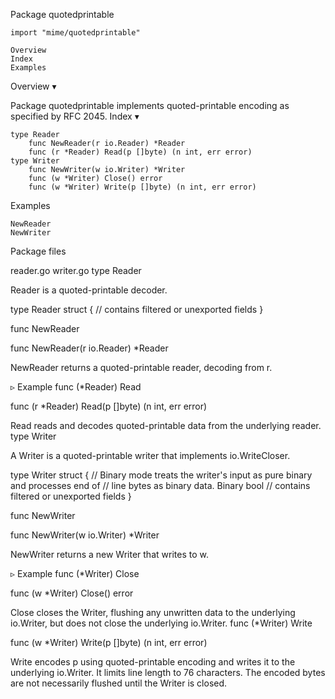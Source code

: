 
 Package quotedprintable

    import "mime/quotedprintable"

    Overview
    Index
    Examples

Overview ▾

Package quotedprintable implements quoted-printable encoding as specified by RFC 2045.
Index ▾

    type Reader
        func NewReader(r io.Reader) *Reader
        func (r *Reader) Read(p []byte) (n int, err error)
    type Writer
        func NewWriter(w io.Writer) *Writer
        func (w *Writer) Close() error
        func (w *Writer) Write(p []byte) (n int, err error)

Examples

    NewReader
    NewWriter

Package files

reader.go writer.go
type Reader

Reader is a quoted-printable decoder.

type Reader struct {
        // contains filtered or unexported fields
}

func NewReader

func NewReader(r io.Reader) *Reader

NewReader returns a quoted-printable reader, decoding from r.

▹ Example
func (*Reader) Read

func (r *Reader) Read(p []byte) (n int, err error)

Read reads and decodes quoted-printable data from the underlying reader.
type Writer

A Writer is a quoted-printable writer that implements io.WriteCloser.

type Writer struct {
        // Binary mode treats the writer's input as pure binary and processes end of
        // line bytes as binary data.
        Binary bool
        // contains filtered or unexported fields
}

func NewWriter

func NewWriter(w io.Writer) *Writer

NewWriter returns a new Writer that writes to w.

▹ Example
func (*Writer) Close

func (w *Writer) Close() error

Close closes the Writer, flushing any unwritten data to the underlying io.Writer, but does not close the underlying io.Writer.
func (*Writer) Write

func (w *Writer) Write(p []byte) (n int, err error)

Write encodes p using quoted-printable encoding and writes it to the underlying io.Writer. It limits line length to 76 characters. The encoded bytes are not necessarily flushed until the Writer is closed. 
